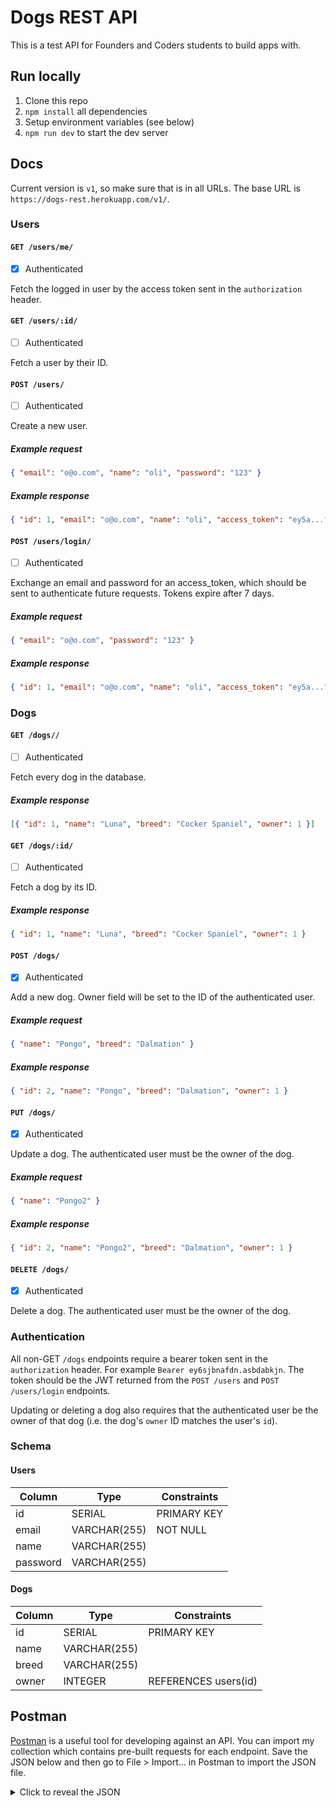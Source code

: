 # Dogs REST API

This is a test API for Founders and Coders students to build apps with.

## Run locally

1. Clone this repo
1. `npm install` all dependencies
1. Setup environment variables (see below)
1. `npm run dev` to start the dev server

## Docs

Current version is `v1`, so make sure that is in all URLs. The base URL is `https://dogs-rest.herokuapp.com/v1/`.

### Users

#### `GET /users/me/`

- [x] Authenticated

Fetch the logged in user by the access token sent in the `authorization` header.

#### `GET /users/:id/`

- [ ] Authenticated

Fetch a user by their ID.

#### `POST /users/`

- [ ] Authenticated

Create a new user.

##### Example request

```json
{ "email": "o@o.com", "name": "oli", "password": "123" }
```

##### Example response

```json
{ "id": 1, "email": "o@o.com", "name": "oli", "access_token": "ey5a..." }
```

#### `POST /users/login/`

- [ ] Authenticated

Exchange an email and password for an access_token, which should be sent to authenticate future requests. Tokens expire after 7 days.

##### Example request

```json
{ "email": "o@o.com", "password": "123" }
```

##### Example response

```json
{ "id": 1, "email": "o@o.com", "name": "oli", "access_token": "ey5a..." }
```

### Dogs

#### `GET /dogs//`

- [ ] Authenticated

Fetch every dog in the database.

##### Example response

```json
[{ "id": 1, "name": "Luna", "breed": "Cocker Spaniel", "owner": 1 }]
```

#### `GET /dogs/:id/`

- [ ] Authenticated

Fetch a dog by its ID.

##### Example response

```json
{ "id": 1, "name": "Luna", "breed": "Cocker Spaniel", "owner": 1 }
```

#### `POST /dogs/`

- [x] Authenticated

Add a new dog. Owner field will be set to the ID of the authenticated user.

##### Example request

```json
{ "name": "Pongo", "breed": "Dalmation" }
```

##### Example response

```json
{ "id": 2, "name": "Pongo", "breed": "Dalmation", "owner": 1 }
```

#### `PUT /dogs/`

- [x] Authenticated

Update a dog. The authenticated user must be the owner of the dog.

##### Example request

```json
{ "name": "Pongo2" }
```

##### Example response

```json
{ "id": 2, "name": "Pongo2", "breed": "Dalmation", "owner": 1 }
```

#### `DELETE /dogs/`

- [x] Authenticated

Delete a dog. The authenticated user must be the owner of the dog.

### Authentication

All non-GET `/dogs` endpoints require a bearer token sent in the `authorization` header. For example `Bearer ey6sjbnafdn.asbdabkjn`. The token should be the JWT returned from the `POST /users` and `POST /users/login` endpoints.

Updating or deleting a dog also requires that the authenticated user be the owner of that dog (i.e. the dog's `owner` ID matches the user's `id`).

### Schema

#### Users

| Column   | Type         | Constraints |
| -------- | ------------ | ----------- |
| id       | SERIAL       | PRIMARY KEY |
| email    | VARCHAR(255) | NOT NULL    |
| name     | VARCHAR(255) |
| password | VARCHAR(255) |

#### Dogs

| Column | Type         | Constraints          |
| ------ | ------------ | -------------------- |
| id     | SERIAL       | PRIMARY KEY          |
| name   | VARCHAR(255) |
| breed  | VARCHAR(255) |
| owner  | INTEGER      | REFERENCES users(id) |

## Postman

[Postman](https://www.postman.com/) is a useful tool for developing against an API. You can import my collection which contains pre-built requests for each endpoint. Save the JSON below and then go to File > Import... in Postman to import the JSON file.

<details>
<summary>Click to reveal the JSON</summary>

```json
{
  "info": {
    "_postman_id": "b0655c9a-096b-4575-b15c-aecedcef8f1d",
    "name": "Dogs REST API",
    "schema": "https://schema.getpostman.com/json/collection/v2.1.0/collection.json"
  },
  "item": [
    {
      "name": "Create user",
      "request": {
        "method": "POST",
        "header": [
          {
            "key": "Content-Type",
            "name": "Content-Type",
            "value": "application/json",
            "type": "text"
          }
        ],
        "body": {
          "mode": "raw",
          "raw": "{\n\t\"email\": \"oli@o.com\",\n\t\"password\": \"123\",\n\t\"name\": \"oli\"\n}",
          "options": {
            "raw": {
              "language": "json"
            }
          }
        },
        "url": {
          "raw": "https://dogs-rest.herokuapp.com/v1/users",
          "protocol": "https",
          "host": ["dogs-rest", "herokuapp", "com"],
          "path": ["v1", "users"]
        }
      },
      "response": []
    },
    {
      "name": "Log in",
      "request": {
        "method": "POST",
        "header": [
          {
            "key": "Content-Type",
            "name": "Content-Type",
            "type": "text",
            "value": "application/json"
          }
        ],
        "body": {
          "mode": "raw",
          "raw": "{\n\t\"email\": \"oli@oli.com\",\n\t\"breed\": \"password123\"\n}",
          "options": {
            "raw": {
              "language": "json"
            }
          }
        },
        "url": {
          "raw": "https://dogs-rest.herokuapp.com/v1/users/login",
          "protocol": "https",
          "host": ["dogs-rest", "herokuapp", "com"],
          "path": ["v1", "users", "login"]
        }
      },
      "response": []
    },
    {
      "name": "Create dog",
      "request": {
        "method": "POST",
        "header": [
          {
            "key": "Content-Type",
            "name": "Content-Type",
            "type": "text",
            "value": "application/json"
          },
          {
            "key": "Authorization",
            "value": "Bearer eyJhbGciOiJIUzI1NiIsInR5cCI6IkpXVCJ9.eyJ1c2VyIjoxNTg2NzAxOTczNzE3LCJpYXQiOjE1ODY3MDMxMTYsImV4cCI6MTU4NjcwNjcxNn0.aM32hs0aFB9FzeBQI7IW0m0GLEVoMBKo_Qhkh8ulOOs",
            "type": "text",
            "disabled": true
          }
        ],
        "body": {
          "mode": "raw",
          "raw": "{\n\t\"name\": \"Pongo\",\n\t\"breed\": \"Dalmation\"\n}",
          "options": {
            "raw": {
              "language": "json"
            }
          }
        },
        "url": {
          "raw": "https://dogs-rest.herokuapp.com/v1/dogs",
          "protocol": "https",
          "host": ["dogs-rest", "herokuapp", "com"],
          "path": ["v1", "dogs"]
        }
      },
      "response": []
    },
    {
      "name": "Get all dogs",
      "protocolProfileBehavior": {
        "disableBodyPruning": true
      },
      "request": {
        "method": "GET",
        "header": [
          {
            "key": "Content-Type",
            "name": "Content-Type",
            "type": "text",
            "value": "application/json"
          }
        ],
        "body": {
          "mode": "raw",
          "raw": "",
          "options": {
            "raw": {
              "language": "json"
            }
          }
        },
        "url": {
          "raw": "https://dogs-rest.herokuapp.com/v1/dogs",
          "protocol": "https",
          "host": ["dogs-rest", "herokuapp", "com"],
          "path": ["v1", "dogs"]
        }
      },
      "response": []
    },
    {
      "name": "Get dog",
      "protocolProfileBehavior": {
        "disableBodyPruning": true
      },
      "request": {
        "method": "GET",
        "header": [
          {
            "key": "Content-Type",
            "name": "Content-Type",
            "type": "text",
            "value": "application/json"
          },
          {
            "key": "Authorization",
            "type": "text",
            "value": "Bearer eyJhbGciOiJIUzI1NiIsInR5cCI6IkpXVCJ9.eyJ1c2VyIjoxNTg2NzAxOTczNzE3LCJpYXQiOjE1ODY3MDMxMTYsImV4cCI6MTU4NjcwNjcxNn0.aM32hs0aFB9FzeBQI7IW0m0GLEVoMBKo_Qhkh8ulOOs",
            "disabled": true
          }
        ],
        "body": {
          "mode": "raw",
          "raw": "",
          "options": {
            "raw": {
              "language": "json"
            }
          }
        },
        "url": {
          "raw": "https://dogs-rest.herokuapp.com/v1/dogs/1",
          "protocol": "https",
          "host": ["dogs-rest", "herokuapp", "com"],
          "path": ["v1", "dogs", "1"]
        }
      },
      "response": []
    },
    {
      "name": "Delete dog",
      "request": {
        "method": "DELETE",
        "header": [
          {
            "key": "Content-Type",
            "name": "Content-Type",
            "type": "text",
            "value": "application/json"
          }
        ],
        "body": {
          "mode": "raw",
          "raw": "",
          "options": {
            "raw": {
              "language": "json"
            }
          }
        },
        "url": {
          "raw": "https://dogs-rest.herokuapp.com/v1/dogs/3",
          "protocol": "https",
          "host": ["dogs-rest", "herokuapp", "com"],
          "path": ["v1", "dogs", "3"]
        }
      },
      "response": []
    },
    {
      "name": "Update dog",
      "request": {
        "method": "PUT",
        "header": [
          {
            "key": "Content-Type",
            "name": "Content-Type",
            "type": "text",
            "value": "application/json"
          },
          {
            "key": "Authorization",
            "type": "text",
            "value": "Bearer eyJhbGciOiJIUzI1NiIsInR5cCI6IkpXVCJ9.eyJ1c2VyIjoxNTg2NzAxOTczNzE3LCJpYXQiOjE1ODY3MDMxMTYsImV4cCI6MTU4NjcwNjcxNn0.aM32hs0aFB9FzeBQI7IW0m0GLEVoMBKo_Qhkh8ulOOs"
          }
        ],
        "body": {
          "mode": "raw",
          "raw": "{\n\t\"name\": \"Pongo4\",\n\t\"breed\": \"Dalmation\"\n}",
          "options": {
            "raw": {
              "language": "json"
            }
          }
        },
        "url": {
          "raw": "https://dogs-rest.herokuapp.com/v1/dogs/3",
          "protocol": "https",
          "host": ["dogs-rest", "herokuapp", "com"],
          "path": ["v1", "dogs", "3"]
        }
      },
      "response": []
    }
  ],
  "auth": {
    "type": "bearer",
    "bearer": [
      {
        "key": "token",
        "value": "eyJhbGciOiJIUzI1NiIsInR5cCI6IkpXVCJ9.eyJ1c2VyIjoxLCJpYXQiOjE1ODc1NTI1MjQsImV4cCI6MTU4NzU1NjEyNH0.cu-53kfrS5WDhMkccyiAxnf0q691sl4KLvnTf0zCo6E",
        "type": "string"
      }
    ]
  },
  "event": [
    {
      "listen": "prerequest",
      "script": {
        "id": "41836924-9670-43ee-b1c0-2b51e8231746",
        "type": "text/javascript",
        "exec": [""]
      }
    },
    {
      "listen": "test",
      "script": {
        "id": "a8e31be7-dfc2-45c6-8f30-c2150f557be9",
        "type": "text/javascript",
        "exec": [""]
      }
    }
  ],
  "protocolProfileBehavior": {}
}
```

</details>
